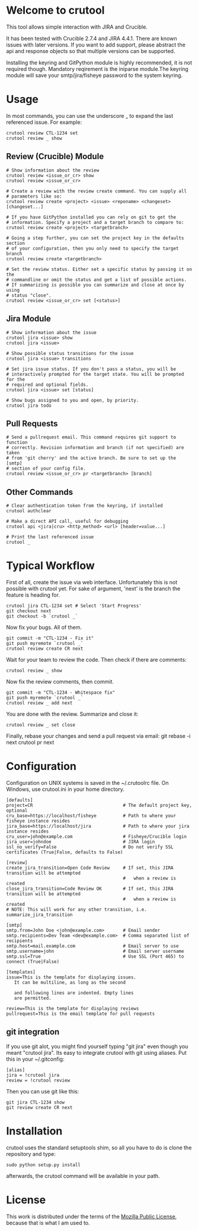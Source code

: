 Welcome to crutool
==================
This tool allows simple interaction with JIRA and Crucible.

It has been tested with Crucible 2.7.4 and JIRA 4.4.1. There are known issues
with later versions. If you want to add support, please abstract the api and
response objects so that multiple versions can be supported.

Installing the keyring and GitPython module is highly recommended, it is not
required though. Mandatory reqirement is the iniparse module.The keyring module
will save your smtp/jira/fisheye password to the system keyring.

Usage
=====

In most commands, you can use the underscore _ to expand the last referenced
issue. For example:

    crutool review CTL-1234 set
    crutool review _ show

Review (Crucible) Module
------------------------
    # Show information about the review
    crutool review <issue_or_cr> show
    crutool review <issue_or_cr>

    # Create a review with the review create command. You can supply all
    # parameters like so:
    crutool review create <project> <issue> <reponame> <changeset> [changeset...]
    
    # If you have GitPython installed you can rely on git to get the
    # information. Specify a project and a target branch to compare to:
    crutool review create <project> <targetbranch>

    # Going a step further, you can set the project key in the defaults section
    # of your configuration, then you only need to specify the target branch
    crutool review create <targetbranch>

    # Set the review status. Either set a specific status by passing it on the
    # commandline or omit the status and get a list of possible actions.
    # If summarizing is possible you can summarize and close at once by using
    # status "close".
    crutool review <issue_or_cr> set [<status>]

Jira Module
-----------
    # Show information about the issue
    crutool jira <issue> show
    crutool jira <issue>

    # Show possible status transitions for the issue
    crutool jira <issue> transitions

    # Set jira issue status. If you don't pass a status, you will be
    # interactively prompted for the target state. You will be prompted for the
    # required and optional fields.
    crutool jira <issue> set [status]

    # Show bugs assigned to you and open, by priority.
    crutool jira todo

Pull Requests
-------------
    # Send a pullrequest email. This command requires git support to function
    # correctly. Revision information and branch (if not specified) are taken
    # from 'git cherry' and the active branch. Be sure to set up the [smtp]
    # section of your config file.
    crutool review <issue_or_cr> pr <targetbranch> [branch]

Other Commands
--------------

    # Clear authentication token from the keyring, if installed
    crutool authclear

    # Make a direct API call, useful for debugging
    crutool api <jira|cru> <http_method> <url> [header=value...]

    # Print the last referenced issue
    crutool _

Typical Workflow
================

First of all, create the issue via web interface. Unfortunately this is not
possible with crutool yet. For sake of argument, 'next' is the branch
the feature is heading for.

    crutool jira CTL-1234 set # Select 'Start Progress'
    git checkout next
    git checkout -b `crutool _`

Now fix your bugs. All of them.

    git commit -m "CTL-1234 - Fix it"
    git push myremote `crutool _`
    crutool review create CR next

Wait for your team to review the code. Then check if there are comments:

    crutool review _ show

Now fix the review comments, then commit.

    git commit -m "CTL-1234 - Whitespace fix"
    git push myremote `crutool _`
    crutool review _ add next

You are done with the review. Summarize and close it:

    crutool review _ set close

Finally, rebase your changes and send a pull request via email:
    git rebase -i next
    crutool pr next

Configuration
=============

Configuration on UNIX systems is saved in the ~/.crutoolrc file. On Windows,
use crutool.ini in your home directory.

    [defaults]
    project=CR                                  # The default project key, optional
    cru_base=https://localhost/fisheye          # Path to where your fisheye instance resides
    jira_base=https://localhost/jira            # Path to where your jira instance resides
    cru_user=john@example.com                   # Fisheye/Crucible login
    jira_user=johndoe                           # JIRA login
    ssl_no_verify=False                         # Do not verify SSL certificates (True|False, defaults to False)

    [review]
    create_jira_transition=Open Code Review     # If set, this JIRA transition will be attempted
                                                #   when a review is created
    close_jira_transition=Code Review OK        # If set, this JIRA transition will be attempted
                                                #   when a review is created
    # NOTE: This will work for any other transition, i.e. summarize_jira_transition

    [smtp]
    smtp.from=John Doe <john@example.com>       # Email sender
    smtp.recipients=Dev Team <dev@example.com>  # Comma separated list of recipients
    smtp.host=mail.example.com                  # Email server to use
    smtp.username=john                          # Email server username
    smtp.ssl=True                               # Use SSL (Port 465) to connect (True|False)

    [templates]
    issue=This is the template for displaying issues.
       It can be multiline, as long as the second

       and following lines are indented. Empty lines
       are permitted.

    review=This is the template for displaying reviews
    pullrequest=This is the email template for pull requests


git integration
---------------

If you use git alot, you might find yourself typing "git jira" even though you meant "crutool jira". Its easy to integrate crutool with git using aliases. Put this in your ~/.gitconfig:

    [alias]
    jira = !crutool jira
    review = !crutool review

Then you can use git like this:

    git jira CTL-1234 show
    git review create CR next

Installation
============

crutool uses the standard setuptools shim, so all you have to do is clone the repository and type:
    
    sudo python setup.py install

afterwards, the crutool command will be available in your path.

License
=======

This work is distributed under the terms of the [Mozilla Public
License](http://www.mozilla.org/MPL/2.0/), because that is what I am used to.
